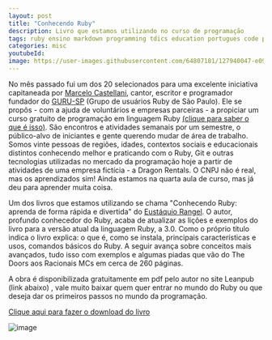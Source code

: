 ```yaml
---
layout: post
title: "Conhecendo Ruby"
description: Livro que estamos utilizando no curso de programação
tags: ruby ensino markdown programming tdics education portugues code programacao curso rubyonrails rails
categories: misc
youtubeId:
image: https://user-images.githubusercontent.com/64807181/127940047-e0935efb-2d5c-4b85-bf52-9e0ce142bcb7.png
---
```


No mês passado fui um dos 20 selecionados para uma excelente iniciativa capitaneada por [Marcelo Castellani](https://twitter.com/mfcastellani), cantor, escritor e programador fundador do [GURU-SP](https://www.gurusp.org/) (Grupo de usuários Ruby de São Paulo). Ele se propôs - com a ajuda de voluntários e empresas parceiras - a propiciar um curso gratuito de programação em linguagem Ruby [(clique para saber o que é isso)](https://pt.wikipedia.org/wiki/Ruby_%28linguagem_de_programa%C3%A7%C3%A3o%29). São encontros e atividades semanais por um semestre, o público-alvo de iniciantes e gente querendo mudar de área de trabalho. Somos vinte pessoas de regiões, idades, contextos sociais e educacionais distintos conhecendo melhor e praticando com o Ruby, Git e outras tecnologias utilizadas no mercado da programação hoje a partir de atividades de uma empresa fictícia - a Dragon Rentals. O CNPJ não é real, mas os aprendizados sim! Ainda estamos na quarta aula de curso, mas já deu para aprender muita coisa. 

Um dos livros que estamos utilizando se chama "Conhecendo Ruby: aprenda de forma rápida e divertida" do [Eustáquio Rangel](https://leanpub.com/u/taq). O autor, profundo conhecedor do Ruby, acaba de atualizar as lições e exemplos do livro para a versão atual da linguagem Ruby, a 3.0. Como o próprio título indica o livro explica: o que é, como se instala, principais características e usos, comandos básicos do Ruby. A seguir avança sobre conceitos mais avançados, tudo isso com exemplos e algumas piadas que vão do The Doors aos Racionais MCs em cerca de 260 páginas.    

A obra é disponibilizada gratuitamente em pdf pelo autor no site Leanpub (link abaixo) , vale muito baixar quem quer entrar no mundo do Ruby ou que deseja dar os primeiros passos no mundo da programação. 

[Clique aqui para fazer o download do livro](https://leanpub.com/conhecendo-ruby)

![image](https://user-images.githubusercontent.com/64807181/127940047-e0935efb-2d5c-4b85-bf52-9e0ce142bcb7.png)

